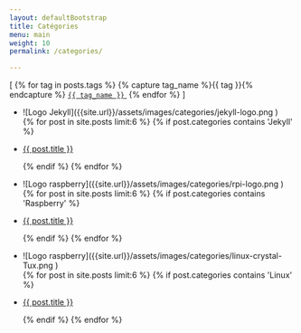 ```yaml
---
layout: defaultBootstrap
title: Catégories
menu: main
weight: 10
permalink: /categories/

---
```

<div class="cardBox">
<div >
<span>[
{% for tag in posts.tags %}
{% capture tag_name %}{{ tag }}{% endcapture %}
<a href="/tag/{{ tag_name }}"><code class="highligher-rouge"><nobr>{{ tag_name }}</nobr></code>&nbsp;</a>
{% endfor %}
]</span>
</div>
<div class="card">
<ul class="card">
<li class="card" markdown="1">
![Logo Jekyll]({{site.url}}/assets/images/categories/jekyll-logo.png )
</li>
{% for post in site.posts limit:6 %}
{% if post.categories contains 'Jekyll' %}
<li class="card">
<p class="card">
<a href="{{ site.baseurl }}{{ post.url }}">{{ post.title }}</a>
</p>
</li>
{% endif %}
{% endfor %}
</ul>
</div>
<div class="card">
<ul>
<li class="card" markdown="1">
![Logo raspberry]({{site.url}}/assets/images/categories/rpi-logo.png )
</li>
{% for post in site.posts limit:6 %}
{% if post.categories contains 'Raspberry' %}
<li class="card">
<p class="card">
<a href="{{ site.baseurl }}{{ post.url }}">{{ post.title }}</a>
</p>
</li>
{% endif %}
{% endfor %}
</ul>
</div>
<div class="card">
<ul>
<li class="card" markdown="1">
![Logo raspberry]({{site.url}}/assets/images/categories/linux-crystal-Tux.png )
</li>
{% for post in site.posts limit:6 %}
{% if post.categories contains 'Linux' %}
<li class="card">
<p class="card">
<a href="{{ site.baseurl }}{{ post.url }}">{{ post.title }}</a>
</p>
</li>
{% endif %}
{% endfor %}
</ul>
</div>
</div>
